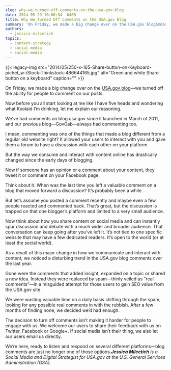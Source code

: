 ```yaml
---
slug: why-we-turned-off-comments-on-the-usa-gov-blog
date: 2014-05-29 10:00:54 -0400
title: Why We Turned Off Comments on the USA.gov Blog
summary: 'On Friday, we made a big change over on the USA.gov blog&mdash;we turned off the ability for people to comment on our posts. Now before you all start looking at me like I have five heads and wondering what Koolaid I’m drinking, let me explain our reasoning. We’ve had comments on blog.usa.gov since it launched'
authors:
  - jessica-milcetich
topics:
  - content-strategy
  - social-media
  - social-media
---
```


{{< legacy-img src="2014/05/250-x-165-Share-button-on-Keyboard-pichet_w-iStock-Thinkstock-486644165.jpg" alt="Green and white Share button on a keyboard" caption="" >}} 

On Friday, we made a big change over on the [USA.gov blog](http://blog.usa.gov/)—we turned off the ability for people to comment on our posts.

Now before you all start looking at me like I have five heads and wondering what Koolaid I’m drinking, let me explain our reasoning.

We’ve had comments on blog.usa.gov since it launched in March of 2011, and our previous blog—GovGab—always had commenting too.

I mean, commenting was one of the things that made a blog different from a regular old website right? It allowed your users to interact with you and gave them a forum to have a discussion with each other on your platform.

But the way we consume and interact with content online has drastically changed since the early days of blogging.

Now if someone has an opinion or a comment about your content, they tweet it or comment on your Facebook page.

Think about it. When was the last time you left a valuable comment on a blog that moved forward a discussion? It’s probably been a while.

But let’s assume you posted a comment recently and maybe even a few people reacted and commented back. That’s great, but the discussion is trapped on that one blogger’s platform and limited to a very small audience.

Now think about how you share content on social media and can instantly spur discussion and debate with a much wider and broader audience. That conversation can keep going after you’ve left it. It’s not tied to one specific website that may have a few dedicated readers. It’s open to the world (or at least the social world).

As a result of this major change in how we communicate and interact with content, we noticed a disturbing trend in the USA.gov blog comments over the last year.

Gone were the comments that added insight, expanded on a topic or shared a new idea. Instead they were replaced by spam—thinly veiled as “real comments”—in a misguided attempt for those users to gain SEO value from the USA.gov site.

We were wasting valuable time on a daily basis shifting through the spam, looking for any possible real comments in with the rubbish. After a few months of finding none, we decided we’d had enough.

The decision to turn off comments isn’t making it harder for people to engage with us. We welcome our users to share their feedback with us on Twitter, Facebook or Google+. If social media isn’t their thing, we also let our users email us directly.

We’re here, ready to listen and respond on several different platforms—blog comments are just no longer one of those options._**Jessica Milcetich** is a Social Media and Digital Strategist for USA.gov at the U.S. General Services Administration (GSA)._